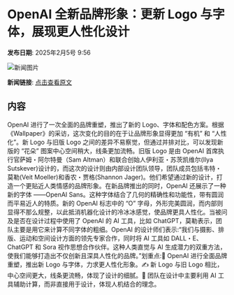 # OpenAI 全新品牌形象：更新 Logo 与字体，展现更人性化设计

**发布日期**: 2025年2月5号 9:56

![新闻图片](https://upload.chinaz.com/2025/0205/6387434617528934808540586.png)

**新闻链接**: [点击查看原文](https://www.aibase.com/zh/news/15058)

## 内容

OpenAI 进行了一次全面的品牌重塑，推出了新的 Logo、字体和配色方案。根据《Wallpaper》的采访，这次变化的目的在于让品牌形象显得更加 “有机” 和 “人性化”。新 Logo 与旧版 Logo 之间的差异不易察觉，但通过并排对比，可以发现新版的 “花朵” 图案中心空间稍大，线条更加流畅。旧版 Logo 是由 OpenAI 首席执行官萨姆・阿尔特曼（Sam Altman）和联合创始人伊利亚・苏茨凯维尔(Ilya Sutskever)设计的，而这次的设计则由内部设计团队领导，团队成员包括韦特・莫勒(Veit Moeller)和香农・贾格(Shannon Jager)。他们希望通过新的设计，打造一个更贴近人类情感的品牌形象。在新品牌推出的同时，OpenAI 还展示了一种新的字体 ——OpenAI Sans。这种字体结合了几何的精确性和功能性，带有圆润而平易近人的特质。新的 OpenAI 标志中的 “O” 字母，外形完美圆润，而内部则显得不那么规整，以此抵消机器化设计的冷冰冰感觉，使品牌更具人性化。当被问及是否在设计过程中使用了 OpenAI 的 AI 工具，比如 ChatGPT，莫勒表示，团队主要是用它来计算不同字体的粗细。OpenAI 的设计师们表示:“我们与摄影、排版、运动和空间设计方面的领先专家合作，同时将 AI 工具如 DALL・E、ChatGPT 和 Sora 视作思想合作伙伴。这种人类直觉与 AI 生成潜力的双重方法，使我们能够打造出不仅创新且深具人性化的品牌。”划重点:🌟 OpenAI 进行全面品牌重塑，推出新 Logo 与字体，力求更人性化形象。✍️ 新 Logo 与旧 Logo 相比，中心空间更大，线条更流畅，体现了设计的细腻。🤝 团队在设计中主要利用 AI 工具辅助计算，而非直接用于设计，体现人机结合的理念。
